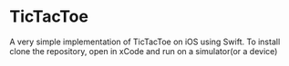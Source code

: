 # TicTacToe

A very simple implementation of TicTacToe on iOS using Swift.
To install clone the repository, open in xCode and run on a simulator(or a device)
